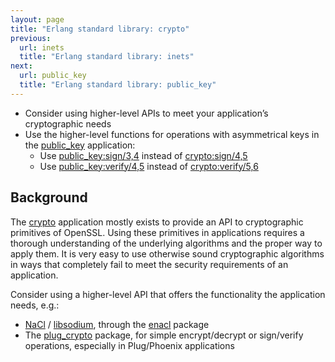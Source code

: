 ```yaml
---
layout: page
title: "Erlang standard library: crypto"
previous:
  url: inets
  title: "Erlang standard library: inets"
next:
  url: public_key
  title: "Erlang standard library: public_key"
---
```


* Consider using higher-level APIs to meet your application’s cryptographic needs
* Use the higher-level functions for operations with asymmetrical keys in the [public_key](https://erlang.org/doc/man/public_key_app.html) application:
  * Use [public_key:sign/3,4](https://erlang.org/doc/man/public_key.html#sign-4) instead of [crypto:sign/4,5](https://erlang.org/doc/man/crypto.html#sign-5)
  * Use [public_key:verify/4,5](https://erlang.org/doc/man/public_key.html#verify-5) instead of [crypto:verify/5,6](https://erlang.org/doc/man/crypto.html#verify-6)

## Background

The [crypto](https://erlang.org/doc/man/crypto_app.html) application mostly exists to provide an API to cryptographic primitives of OpenSSL. Using these primitives in applications requires a thorough understanding of the underlying algorithms and the proper way to apply them. It is very easy to use otherwise sound cryptographic algorithms in ways that completely fail to meet the security requirements of an application.

Consider using a higher-level API that offers the functionality the application needs, e.g.:
* [NaCl](https://nacl.cr.yp.to/) / [libsodium](https://libsodium.org/), through the [enacl](https://hex.pm/packages/enacl) package
* The [plug_crypto](https://hex.pm/packages/plug_crypto) package, for simple encrypt/decrypt or sign/verify operations, especially in Plug/Phoenix applications
